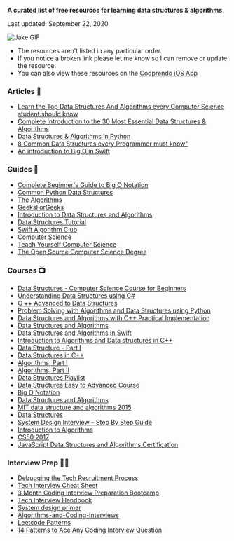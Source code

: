 
**A curated list of free resources for learning data structures &amp; algorithms.**

Last updated: September 22, 2020

![Jake GIF](https://media.giphy.com/media/f31DK1KpGsyMU/giphy.gif)

- The resources aren't listed in any particular order. 
- If you notice a broken link please let me know so I can remove or update the resource.
- You can also view these resources on the [Codprendo iOS App](https://apple.co/2EDqnub)



### Articles 📰
- [Learn the Top Data Structures And Algorithms every Computer Science student should know](https://medium.com/the-programming-hub/learn-the-top-data-structures-and-algorithms-every-computer-science-student-should-know-833606ea50b4)
- [Complete Introduction to the 30 Most Essential Data Structures & Algorithms](https://dev.to/iuliagroza/complete-introduction-to-the-30-most-essential-data-structures-algorithms-43kd)
- [Data Structures & Algorithms in Python](https://towardsdatascience.com/data-structures-algorithms-in-python-68c8dbb19c90)
- [8 Common Data Structures every Programmer must know"](https://towardsdatascience.com/8-common-data-structures-every-programmer-must-know-171acf6a1a42)
- [An introduction to Big O in Swift](https://www.donnywals.com/an-introduction-to-big-o-in-swift/)


### Guides 🙌
- [Complete Beginner's Guide to Big O Notation](https://www.youtube.com/watch?v=kS_gr2_-ws8&ab_channel=ColtSteele)
- [Common Python Data Structures](https://realpython.com/python-data-structures/)
- [The Algorithms](https://github.com/TheAlgorithms)
- [GeeksForGeeks](https://www.geeksforgeeks.org/data-structures/)
- [Introduction to Data Structures and Algorithms](https://www.studytonight.com/data-structures/introduction-to-data-structures)
- [Data Structures Tutorial](https://www.javatpoint.com/data-structure-tutorial)
- [Swift Algorithm Club](https://github.com/raywenderlich/swift-algorithm-club)
- [Computer Science](https://github.com/ossu/computer-science)
- [Teach Yourself Computer Science](https://teachyourselfcs.com/)
- [The Open Source Computer Science Degree](https://github.com/raywenderlich/swift-algorithm-club)


### Courses 📺
- [Data Structures - Computer Science Course for Beginners](https://www.youtube.com/watch?v=zg9ih6SVACc&feature=youtu.be)
- [Understanding Data Structures using C#](https://www.udemy.com/course/understanding-data-structures-using-c/)
- [C ++ Advanced to Data Structures](https://www.edx.org/course/c-advanced-to-data-structures)
- [Problem Solving with Algorithms and Data Structures using Python](https://runestone.academy/runestone/books/published/pythonds/index.html)
- [Data Structures and Algorithms with C++ Practical Implementation](https://www.youtube.com/playlist?list=PLIY8eNdw5tW_zX3OCzX7NJ8bL1p6pWfgG)
- [Data Structures and Algorithms](https://www.youtube.com/playlist?list=PLBZBJbE_rGRV8D7XZ08LK6z-4zPoWzu5H)
- [Data Structures and Algorithms in Swift](https://www.udacity.com/course/data-structures-and-algorithms-in-swift--ud1011)
- [Introduction to Algorithms and Data structures in C++](https://www.udemy.com/course/introduction-to-algorithms-and-data-structures-in-c/)
- [Data Structure - Part I](https://www.udemy.com/course/data-structures-part-1-lognacademy/)
- [Data Structures in C++](https://www.udemy.com/course/data-structures-for-beginners-c-plusplus/)
- [Algorithms, Part I](https://www.coursera.org/learn/algorithms-part1?ranMID=40328&ranEAID=JVFxdTr9V80&ranSiteID=JVFxdTr9V80-TBjzj6wjn1S3WA0UugVe4A&siteID=JVFxdTr9V80-TBjzj6wjn1S3WA0UugVe4A&utm_content=10&utm_medium=partners&utm_source=linkshare&utm_campaign=JVFxdTr9V80)
- [Algorithms, Part II](https://www.coursera.org/learn/algorithms-part2?ranMID=40328&ranEAID=JVFxdTr9V80&ranSiteID=JVFxdTr9V80-nvQt7h2DLgxFsIwP1twq7w&siteID=JVFxdTr9V80-nvQt7h2DLgxFsIwP1twq7w&utm_content=10&utm_medium=partners&utm_source=linkshare&utm_campaign=JVFxdTr9V80)
- [Data Structures Playlist](https://www.youtube.com/playlist?list=PLDV1Zeh2NRsB6SWUrDFW2RmDotAfPbeHu)
- [Data Structures Easy to Advanced Course](https://www.youtube.com/watch?v=RBSGKlAvoiM&list=WL&index=2&t=0s)
- [Big O Notation](https://www.youtube.com/watch?v=v4cd1O4zkGw)
- [Data Structures and Algorithms](https://www.youtube.com/playlist?list=PLdo5W4Nhv31bbKJzrsKfMpo_grxuLl8LU)
- [MIT data structure and algorithms 2015](https://www.youtube.com/playlist?list=PLkToMFwOtNHiJtcBu0piSLKnLVGOF9vaV)
- [Data Structures](https://www.youtube.com/playlist?list=PLpPXw4zFa0uKKhaSz87IowJnOTzh9tiBk)
- [System Design Interview – Step By Step Guide](https://www.youtube.com/watch?v=bUHFg8CZFws)
- [Introduction to Algorithms](https://ocw.mit.edu/courses/electrical-engineering-and-computer-science/6-006-introduction-to-algorithms-fall-2011/)
- [CS50 2017](https://www.youtube.com/watch?v=y62zj9ozPOM&list=PLhQjrBD2T3828ZVcVzEIhsHVgjANGZveu)
- [JavaScript Data Structures and Algorithms Certification](https://www.freecodecamp.org/learn/)



### Interview Prep ✍🏻
- [Debugging the Tech Recruitment Process](https://kristen.dev/blog/2020-07-09-recruiting-process/#grind)
- [Tech Interview Cheat Sheet](https://github.com/TSiege/Tech-Interview-Cheat-Sheet#selection-sort)
- [3 Month Coding Interview Preparation Bootcamp](https://medium.com/educative/3-month-coding-interview-bootcamp-904422926ce8)
- [Tech Interview Handbook](https://yangshun.github.io/tech-interview-handbook/algorithms/algorithms-introduction/)
- [System design primer](https://github.com/donnemartin/system-design-primer)
- [Algorithms-and-Coding-Interviews](https://github.com/liyin2015/Algorithms-and-Coding-Interviews)
- [Leetcode Patterns](https://medium.com/leetcode-patterns)
- [14 Patterns to Ace Any Coding Interview Question](https://hackernoon.com/14-patterns-to-ace-any-coding-interview-question-c5bb3357f6ed)



